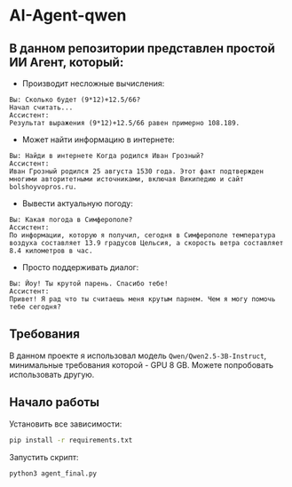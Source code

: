 # AI-Agent-qwen
В данном репозитории представлен простой ИИ Агент, который:
-
- Производит несложные вычисления:
```text
Вы: Сколько будет (9*12)+12.5/66?    
Начал считать...
Ассистент: 
Результат выражения (9*12)+12.5/66 равен примерно 108.189.
```
- Может найти информацию в интернете:
```text
Вы: Найди в интернете Когда родился Иван Грозный?
Ассистент: 
Иван Грозный родился 25 августа 1530 года. Этот факт подтвержден многими авторитетными источниками, включая Википедию и сайт bolshoyvopros.ru.
```
- Вывести актуальную погоду:
```text
Вы: Какая погода в Симферополе?
Ассистент: 
По информации, которую я получил, сегодня в Симферополе температура воздуха составляет 13.9 градусов Цельсия, а скорость ветра составляет 8.4 километров в час.
```
- Просто поддерживать диалог:
```text
Вы: Йоу! Ты крутой парень. Спасибо тебе!
Ассистент: 
Привет! Я рад что ты считаешь меня крутым парнем. Чем я могу помочь тебе сегодня?
```

## Требования

В данном проекте я использовал модель `Qwen/Qwen2.5-3B-Instruct`, минимальные требования которой - GPU 8 GB. Можете попробовать использовать другую.

## Начало работы
Установить все зависимости:
```bash
pip install -r requirements.txt
```

Запустить скрипт:
```bash
python3 agent_final.py
```